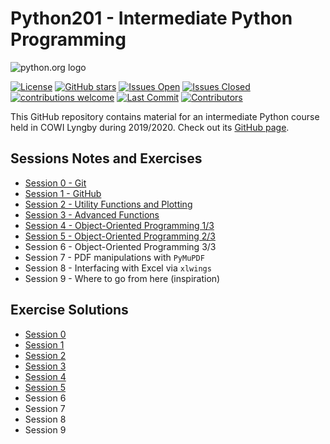 # Python201 - Intermediate Python Programming

![python.org logo](https://www.python.org/static/community_logos/python-logo-master-v3-TM.png)

[![License](https://img.shields.io/github/license/Python-Crash-Course/Python201)](https://github.com/Python-Crash-Course/Python201/blob/master/LICENSE)
[![GitHub stars](https://img.shields.io/github/stars/Python-Crash-Course/Python201)](https://github.com/Python-Crash-Course/Python201/stargazers)
[![Issues Open](https://img.shields.io/github/issues-raw/Python-Crash-Course/Python201)](https://github.com/Python-Crash-Course/Python201/issues)
[![Issues Closed](https://img.shields.io/github/issues-closed-raw/Python-Crash-Course/Python201)](https://github.com/Python-Crash-Course/Python201/issues)
[![contributions welcome](https://img.shields.io/badge/contributions-welcome-brightgreen.svg?style=flat)](https://github.com/dwyl/esta/issues)
[![Last Commit](https://img.shields.io/github/last-commit/Python-Crash-Course/Python201)](https://github.com/Python-Crash-Course/Python201/commits/master)
[![Contributors](https://img.shields.io/github/contributors/Python-Crash-Course/Python201)](https://github.com/Python-Crash-Course/Python201/graphs/contributors)

This GitHub repository contains material for an intermediate Python course held in COWI Lyngby during 2019/2020. Check out its [GitHub page](https://python-crash-course.github.io/Python201/).

## Sessions Notes and Exercises

* [Session 0 - Git](https://python-crash-course.github.io/Python201/Session%200%20-%20Git/session0_git.html#git)
* [Session 1 - GitHub](https://python-crash-course.github.io/Python201/Session%201%20-%20GitHub/session1_github.html#git-recap)
* [Session 2 - Utility Functions and Plotting](https://nbviewer.jupyter.org/github/Python-Crash-Course/Python201/blob/master/Session%202%20-%20Utility%20functions/Session%202%20-%20Utility%20functions.ipynb)
* [Session 3 - Advanced Functions](https://nbviewer.jupyter.org/github/Python-Crash-Course/Python201/blob/master/Session%203%20-%20Advanced%20Functions/Session%203%20-%20Advanced%20Functions.ipynb)
* [Session 4 - Object-Oriented Programming 1/3](https://nbviewer.jupyter.org/github/Python-Crash-Course/Python201/blob/master/Session%204%20-%20Object-Oriented%20Programming%20I/Session%204%20-%20Object-Oriented%20Programming%20I.ipynb)
* [Session 5 - Object-Oriented Programming 2/3](https://nbviewer.jupyter.org/github/Python-Crash-Course/Python201/blob/master/Session%205%20-%20Object-Oriented%20Programming%20II/Session%205%20-%20Object-Oriented%20Programming%20II.ipynb)
* Session 6 - Object-Oriented Programming 3/3
* Session 7 - PDF manipulations with `PyMuPDF`
* Session 8 - Interfacing with Excel via `xlwings`
* Session 9 - Where to go from here (inspiration)

## Exercise Solutions

* [Session 0](https://python-crash-course.github.io/Python201/Session%200%20-%20Git/session0_git.html#exercises)
* [Session 1](https://python-crash-course.github.io/Python201/Session%201%20-%20GitHub/session1_github.html#exercises)
* [Session 2](https://nbviewer.jupyter.org/github/Python-Crash-Course/Python201/blob/master/Session%202%20-%20Utility%20functions/Session%202%20-%20Exercise%20solutions.ipynb)
* [Session 3](https://nbviewer.jupyter.org/github/Python-Crash-Course/Python201/blob/master/Session%203%20-%20Advanced%20Functions/Session%203%20-%20Exercise%20solutions.ipynb)
* [Session 4](https://nbviewer.jupyter.org/github/Python-Crash-Course/Python201/blob/master/Session%204%20-%20Object-Oriented%20Programming%20I/Session%204%20-%20Exercise%20solutions.ipynb)
* [Session 5](https://nbviewer.jupyter.org/github/Python-Crash-Course/Python201/blob/master/Session%205%20-%20Object-Oriented%20Programming%20II/Session%205%20-%20Exercise%20solutions.ipynb)
* Session 6
* Session 7
* Session 8
* Session 9
